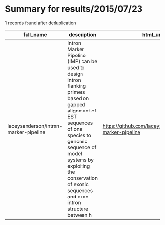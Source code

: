 
# Summary for results/2015/07/23
    
1 records found after deduplication

| full_name | description | html_url | matched_list | matched_count | pushed_at | size | stargazers_count | language | forks_count | vul_ids |
|---------------------------------------|------------------------------------------------------------------------------------------------------------------------------------------------------------------------------------------------------------------------------------------------------------------|----------------------------------------------------------|----------------|-----------------|---------------------------|--------|--------------------|------------|---------------|-----------|
| laceysanderson/intron-marker-pipeline | Intron Marker Pipeline (IMP) can be used to design intron flanking primers based on gapped alignment of EST sequences of one species to genomic sequence of model systems by exploiting the conservation of exonic sequences and exon-intron structure between h | https://github.com/laceysanderson/intron-marker-pipeline | ['exploit'] | 1 | 2015-07-23 21:24:49+00:00 | 168 | 1 | Perl | 0 | [] |
